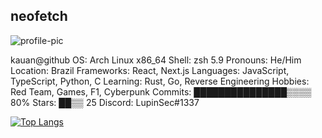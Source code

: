 ## neofetch

![profile-pic](https://your-image-url.png)

kauan@github
OS: Arch Linux x86_64
Shell: zsh 5.9
Pronouns: He/Him
Location: Brazil
Frameworks: React, Next.js
Languages: JavaScript, TypeScript, Python, C
Learning: Rust, Go, Reverse Engineering
Hobbies: Red Team, Games, F1, Cyberpunk
Commits: ███████████████▒▒▒▒ 80%
Stars: ██▒▒ 25
Discord: LupinSec#1337

[![Top Langs](https://github-readme-stats.vercel.app/api/top-langs/?username=yourusername&layout=compact&theme=radical)](https://github.com/yourusername)
